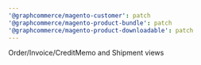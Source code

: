 ```yaml
---
'@graphcommerce/magento-customer': patch
'@graphcommerce/magento-product-bundle': patch
'@graphcommerce/magento-product-downloadable': patch
---
```


Order/Invoice/CreditMemo and Shipment views
